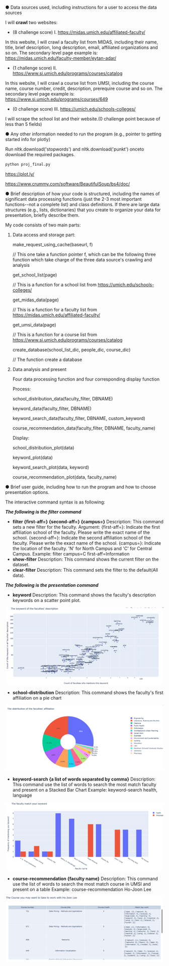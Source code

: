 ● Data sources used, including instructions for a user to access the data sources 

I will **crawl** two websites:

- (8 challenge score) I. https://midas.umich.edu/affiliated-faculty/

In this website, I will crawl a faculty list from MIDAS, including their name, title, brief description, long description,  email, affiliated organizations and so on. The secondary level page example is: https://midas.umich.edu/faculty-member/eytan-adar/

- (1 challenge score) II. https://www.si.umich.edu/programs/courses/catalog

In this website, I will crawl a course list from UMSI, including the course name, course number, credit, description, prerequire course and so on. The secondary level page example is: https://www.si.umich.edu/programs/courses/649

- (0 challenge score) III. https://umich.edu/schools-colleges/

I will scrape the school list and their website.(0 challenge point because of less than 5 fields)

● Any other information needed to run the program (e.g., pointer to getting started info for plotly)

Run nltk.download('stopwords') and nltk.download('punkt') onceto download the required packages.

```bash
python proj_final.py
```

https://plot.ly/

https://www.crummy.com/software/BeautifulSoup/bs4/doc/

● Brief description of how your code is structured, including the names of significant data processing functions (just the 2-3 most important functions--not a complete list) and class definitions. If there are large data structures (e.g., lists, dictionaries) that you create to organize your data for presentation, briefly describe them.

My code consists of two main parts:

1. Data access and storage part:

   make_request_using_cache(baseurl, f) 

   // This one take a function pointer f, which can be the following three function which take charge of the three data source's crawling and analysis

   get_school_list(page)

   // This is a function for a school list from https://umich.edu/schools-colleges/

   get_midas_data(page)

   // This is a function for a faculty list from https://midas.umich.edu/affiliated-faculty/

   get_umsi_data(page)

   // This is a function for a course list from https://www.si.umich.edu/programs/courses/catalog

   create_database(school_list_dic, people_dic, course_dic)

   // The function create a database

2. Data analysis and present 

   Four data processing function and four corresponding display function

   Process:

   school_distribution_data(faculty_filter, DBNAME)

   keyword_data(faculty_filter, DBNAME)

   keyword_search_data(faculty_filter, DBNAME, custom_keyword)

   course_recommendation_data(faculty_filter, DBNAME, faculty_name)

   Display:

   school_distribution_plot(data)

   keyword_plot(data)

   keyword_search_plot(data, keyword)

   course_recommendation_plot(data, faculty_name)

● Brief user guide, including how to run the program and how to choose presentation options.

The interactive command syntax is as following:

***The following is the filter command***

- **filter {first-aff=} {second-aff=} {campus=}**
  Description: 
  	This command sets a new filter for the faculty.
  Argument:
  	 {first-aff=}: Indicate the first affiliation school of the faculty. Please write the exact name of the school.
  	{second-aff=}: Indicate the second affiliation school of the faculty. Please write the exact name of the school.
  	    {campus=}: Indicate the location of the faculty. 'N' for North Campus and 'C' for Central Campus.
  Example:
  	filter campus=C first-aff=Information
- **show-filter**
  Description:
  	This command shows the current filter on the dataset.
- **clear-filter**
  Description:
  	This command sets the filter to the default(All data).

***The following is the presentation  command***

- **keyword**
  Description:
  	This command shows the faculty's description keywords on a scatter point plot.

![](pic/0.PNG)

- **school-distribution**
  Description:
  	This command shows the faculty's first affiliation on a pie chart

![](pic/1.PNG)

- **keyword-search {a list of words separated by comma}**
  Description:
  	This command use the list of words to search the most match faculty and present on a Stacked Bar Chart
  Example:
  	keyword-search health, language

![](pic/2.PNG)

- **course-recommendation {faculty name}**
  Description:
  	This command use the list of words to search the most match course in UMSI and present on a table
  Example:
  	course-recommendation Ho-Joon Lee

![](pic/3.PNG)
